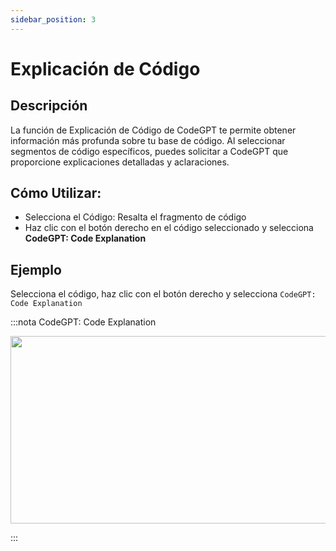 ```yaml
---
sidebar_position: 3
---
```


# Explicación de Código

## Descripción
La función de Explicación de Código de CodeGPT te permite obtener información más profunda sobre tu base de código. Al seleccionar segmentos de código específicos, puedes solicitar a CodeGPT que proporcione explicaciones detalladas y aclaraciones.

## Cómo Utilizar:
- Selecciona el Código: Resalta el fragmento de código
- Haz clic con el botón derecho en el código seleccionado y selecciona **CodeGPT: Code Explanation**

## Ejemplo
Selecciona el código, haz clic con el botón derecho y selecciona `CodeGPT: Code Explanation`

:::nota CodeGPT: Code Explanation
<p align="center">
  <img width="550" height="300" src="https://github.com/davila7/code-gpt-docs/assets/6216945/dd6bd392-9ddb-4be9-81af-7929d34f60ad" />
</p>
:::
